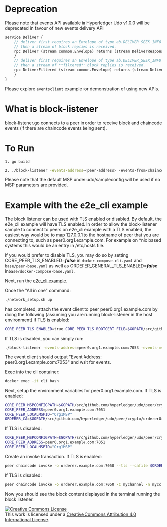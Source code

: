 # Deprecation
Please note that events API available in Hyperledger Udo v1.0.0 will be deprecated in favour of new
events delivery API

```proto
service Deliver {
    // deliver first requires an Envelope of type ab.DELIVER_SEEK_INFO with Payload data as a marshaled orderer.SeekInfo message,
    // then a stream of block replies is received.
    rpc Deliver (stream common.Envelope) returns (stream DeliverResponse) {
    }
    // deliver first requires an Envelope of type ab.DELIVER_SEEK_INFO with Payload data as a marshaled orderer.SeekInfo message,
    // then a stream of **filtered** block replies is received.
    rpc DeliverFiltered (stream common.Envelope) returns (stream DeliverResponse) {
    }
}
```

Please explore `eventsclient` example for demonstration of using new APIs. 

# What is block-listener
block-listener.go connects to a peer in order to receive block and chaincode
events (if there are chaincode events being sent).

# To Run
```sh
1. go build

2. ./block-listener -events-address=<peer-address> -events-from-chaincode=<chaincode-id> -events-mspdir=<msp-directory> -events-mspid=<msp-id>
```
Please note that the default MSP under udo/sampleconfig will be used if no
MSP parameters are provided.

# Example with the e2e_cli example
The block listener can be used with TLS enabled or disabled. By default,
the e2e_cli example will have TLS enabled. In order to allow the
block-listener sample to connect to peers on e2e_cli example with a TLS
enabled, the easiest way would be to map 127.0.0.1 to the hostname of peer
that you are connecting to, such as peer0.org1.example.com. For example on
\*nix based systems this would be an entry in /etc/hosts file.

If you would prefer to disable TLS, you may do so by setting
CORE_PEER_TLS_ENABLED=***false*** in ``docker-compose-cli.yaml`` and
``base/peer-base.yaml`` as well as
ORDERER_GENERAL_TLS_ENABLED=***false*** in``base/docker-compose-base.yaml``.

Next, run the [e2e_cli example](https://github.com/hyperledger/udo/tree/master/examples/e2e_cli).

Once the "All in one" command:
```sh
./network_setup.sh up
```
has completed, attach the event client to peer peer0.org1.example.com by doing
the following (assuming you are running block-listener in the host environment)
if TLS is enabled:
```sh
CORE_PEER_TLS_ENABLED=true CORE_PEER_TLS_ROOTCERT_FILE=$GOPATH/src/github.com/hyperledger/udo/examples/e2e_cli/crypto-config/peerOrganizations/org1.example.com/peers/peer0.org1.example.com/tls/ca.crt ./block-listener -events-address=peer0.org1.example.com:7053 -events-mspdir=$GOPATH/src/github.com/hyperledger/udo/examples/e2e_cli/crypto-config/peerOrganizations/org1.example.com/users/Admin@org1.example.com/msp -events-mspid=Org1MSP
```

If TLS is disabled, you can simply run:
```sh
./block-listener -events-address=peer0.org1.example.com:7053 -events-mspdir=$GOPATH/src/github.com/hyperledger/udo/examples/e2e_cli/crypto-config/peerOrganizations/org1.example.com/users/Admin@org1.example.com/msp -events-mspid=Org1MSP
```

The event client should output "Event Address: peer0.org1.example.com:7053"
and wait for events.

Exec into the cli container:

```sh
docker exec -it cli bash
```

Next, setup the environment variables for peer0.org1.example.com.
If TLS is enabled:
```sh
CORE_PEER_MSPCONFIGPATH=$GOPATH/src/github.com/hyperledger/udo/peer/crypto/peerOrganizations/org1.example.com/users/Admin@org1.example.com/msp
CORE_PEER_ADDRESS=peer0.org1.example.com:7051
CORE_PEER_LOCALMSPID="Org1MSP"
ORDERER_CA=$GOPATH/src/github.com/hyperledger/udo/peer/crypto/ordererOrganizations/example.com/tlsca/tlsca.example.com-cert.pem
```
If TLS is disabled:
```sh
CORE_PEER_MSPCONFIGPATH=$GOPATH/src/github.com/hyperledger/udo/peer/crypto/peerOrganizations/org1.example.com/users/Admin@org1.example.com/msp
CORE_PEER_ADDRESS=peer0.org1.example.com:7051
CORE_PEER_LOCALMSPID="Org1MSP"
```

Create an invoke transaction. If TLS is enabled:
```sh
peer chaincode invoke -o orderer.example.com:7050 --tls --cafile $ORDERER_CA -C mychannel -n mycc -c '{"Args":["invoke","a","b","10"]}'
```
If TLS is disabled:
```sh
peer chaincode invoke -o orderer.example.com:7050 -C mychannel -n mycc -c '{"Args":["invoke","a","b","10"]}'
```
Now you should see the block content displayed in the terminal running the block
listener.


<a rel="license" href="http://creativecommons.org/licenses/by/4.0/"><img alt="Creative Commons License" style="border-width:0" src="https://i.creativecommons.org/l/by/4.0/88x31.png" /></a><br />This work is licensed under a <a rel="license" href="http://creativecommons.org/licenses/by/4.0/">Creative Commons Attribution 4.0 International License</a>.
